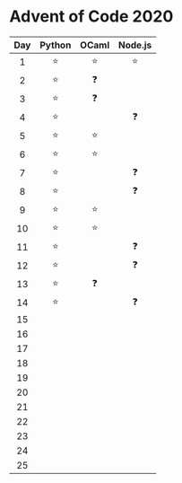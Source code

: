 # Advent of Code 2020
| Day | Python | OCaml | Node.js |
| :-: | :----: | :---: | :-----: |
|  1 	|   ⭐️   |  ⭐️   |   ⭐️    |
|  2  |   ⭐️   |  ❓   |         |
|  3  |   ⭐️   |  ❓   |         |
|  4  |   ⭐️   |       |   ❓    |
|  5  |   ⭐️   |  ⭐️   |         |
|  6  |   ⭐️   |  ⭐️   |         |
|  7  |   ⭐️   |       |   ❓    |
|  8  |   ⭐️   |       |   ❓    |
|  9  |   ⭐️   |  ⭐️   |         |
| 10  |   ⭐️   |  ⭐️   |         |
| 11  |   ⭐️   |       |   ❓    |
| 12  |   ⭐️   |       |   ❓    |
| 13  |   ⭐️   |  ❓   |         |
| 14  |   ⭐️   |       |   ❓    |
| 15  |        |       |         |
| 16  |        |       |         |
| 17  |        |       |         |
| 18  |        |       |         |
| 19  |        |       |         |
| 20  |        |       |         |
| 21  |        |       |         |
| 22  |        |       |         |
| 23  |        |       |         |
| 24  |        |       |         |
| 25  |        |       |         |
